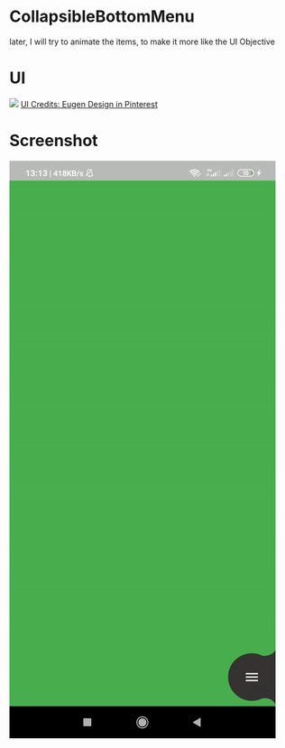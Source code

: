 # CollapsibleBottomMenu

later, I will try to animate the items, to make it more like the UI
Objective

# UI
![](ui.gif)
[UI Credits: Eugen Design in Pinterest](https://br.pinterest.com/pin/699465385869146922/)

# Screenshot
![](screen.gif)
